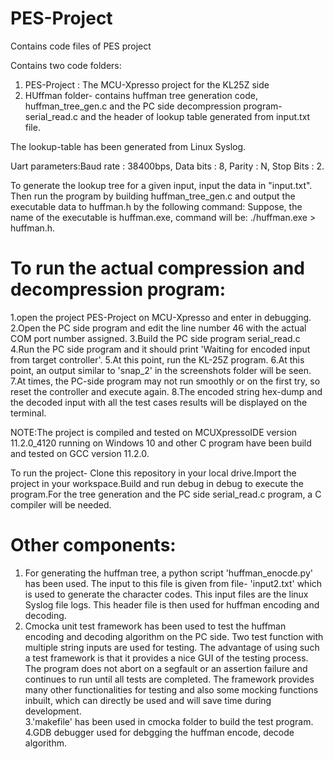 # PES-Project
Contains code files of PES project

Contains two code folders:
1. PES-Project : The MCU-Xpresso project for the KL25Z side
2. HUffman folder- contains huffman tree generation code, huffman_tree_gen.c and the PC side decompression program-serial_read.c and the header of lookup table generated from input.txt file.

The lookup-table has been generated from Linux Syslog.

Uart parameters:Baud rate : 38400bps, Data bits : 8, Parity : N, Stop Bits : 2.

To generate the lookup tree for a given input, input the data in "input.txt". Then run the program by building huffman_tree_gen.c and output the executable data to huffman.h by the following command:
Suppose, the name of the executable is huffman.exe, command will be:
./huffman.exe > huffman.h.

# To run the actual compression and decompression program:
1.open the project PES-Project on MCU-Xpresso and enter in debugging.
2.Open the PC side program and edit the line number 46 with the actual COM port number assigned.
3.Build the PC side program serial_read.c
4.Run the PC side program and it should print 'Waiting for encoded input from target controller'.
5.At this point, run the KL-25Z program.
6.At this point, an output similar to 'snap_2' in the screenshots folder will be seen.
7.At times, the PC-side program may not run smoothly or on the first try, so reset the controller and 
execute again.
8.The encoded string hex-dump and the decoded input with all the test cases results will be displayed on the terminal.

NOTE:The project is compiled and tested on MCUXpressoIDE version 11.2.0_4120 running on Windows 10 and other C program have been build and tested on GCC version 11.2.0.

To run the project- Clone this repository in your local drive.Import the project in your workspace.Build and run debug in debug to execute the program.For the tree generation and the PC side serial_read.c program, a C compiler will be needed.

# Other components:
1. For generating the huffman tree, a python script 'huffman_enocde.py' has been used. The input to this file is given from file- 'input2.txt' which is used to generate the character codes. This input files are the linux Syslog file logs. This header file is then used for huffman encoding and decoding.
2. Cmocka unit test framework has been used to test the huffman encoding and decoding algorithm on the PC side. Two test function with multiple string inputs are used for testing. The advantage of using such a test framework is that it provides a nice GUI of the testing process. The program does not abort on a segfault or an assertion failure and continues to run until all tests are completed. The framework provides many other functionalities for testing and also some mocking functions inbuilt, which can directly be used and will save time during development.  
3.'makefile' has been used in cmocka folder to build the test program.  
4.GDB debugger used for debgging the huffman encode, decode algorithm.
